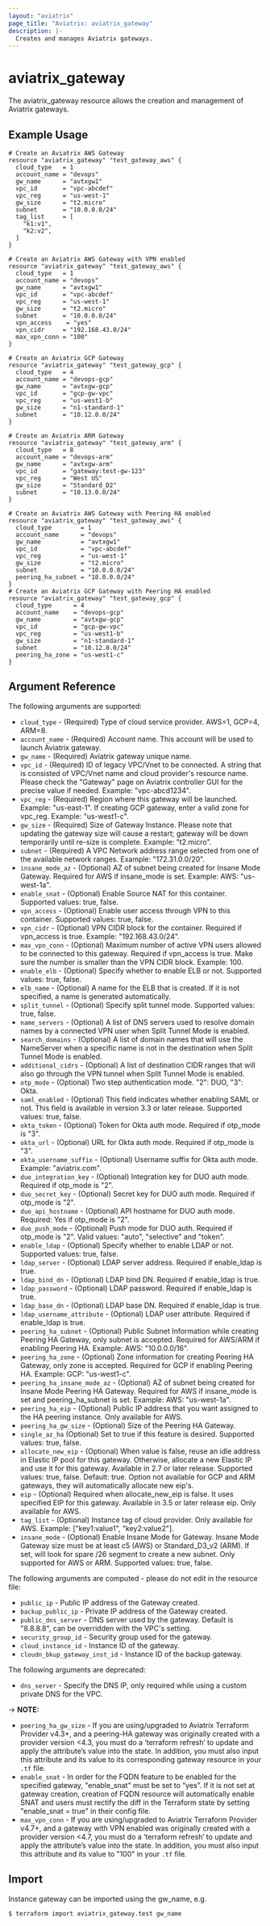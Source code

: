 ```yaml
---
layout: "aviatrix"
page_title: "Aviatrix: aviatrix_gateway"
description: |-
  Creates and manages Aviatrix gateways.
---
```


# aviatrix_gateway

The aviatrix_gateway resource allows the creation and management of Aviatrix gateways.

## Example Usage

```hcl
# Create an Aviatrix AWS Gateway
resource "aviatrix_gateway" "test_gateway_aws" {
  cloud_type   = 1
  account_name = "devops"
  gw_name      = "avtxgw1"
  vpc_id       = "vpc-abcdef"
  vpc_reg      = "us-west-1"
  gw_size      = "t2.micro"
  subnet       = "10.0.0.0/24"
  tag_list     = [
    "k1:v1",
    "k2:v2",
  ]
}

# Create an Aviatrix AWS Gateway with VPN enabled
resource "aviatrix_gateway" "test_gateway_aws" {
  cloud_type   = 1
  account_name = "devops"
  gw_name      = "avtxgw1"
  vpc_id       = "vpc-abcdef"
  vpc_reg      = "us-west-1"
  gw_size      = "t2.micro"
  subnet       = "10.0.0.0/24"
  vpn_access    = "yes"
  vpn_cidr     = "192.168.43.0/24"
  max_vpn_conn = "100"
}

# Create an Aviatrix GCP Gateway
resource "aviatrix_gateway" "test_gateway_gcp" {
  cloud_type   = 4
  account_name = "devops-gcp"
  gw_name      = "avtxgw-gcp"
  vpc_id       = "gcp-gw-vpc"
  vpc_reg      = "us-west1-b"
  gw_size      = "n1-standard-1"
  subnet       = "10.12.0.0/24"
}

# Create an Aviatrix ARM Gateway
resource "aviatrix_gateway" "test_gateway_arm" {
  cloud_type   = 8
  account_name = "devops-arm"
  gw_name      = "avtxgw-arm"
  vpc_id       = "gateway:test-gw-123"
  vpc_reg      = "West US"
  gw_size      = "Standard_D2"
  subnet       = "10.13.0.0/24"
}

# Create an Aviatrix AWS Gateway with Peering HA enabled
resource "aviatrix_gateway" "test_gateway_aws" {
  cloud_type        = 1
  account_name      = "devops"
  gw_name           = "avtxgw1"
  vpc_id            = "vpc-abcdef"
  vpc_reg           = "us-west-1"
  gw_size           = "t2.micro"
  subnet            = "10.0.0.0/24"
  peering_ha_subnet = "10.0.0.0/24"
}
# Create an Aviatrix GCP Gateway with Peering HA enabled
resource "aviatrix_gateway" "test_gateway_gcp" {
  cloud_type      = 4
  account_name    = "devops-gcp"
  gw_name         = "avtxgw-gcp"
  vpc_id          = "gcp-gw-vpc"
  vpc_reg         = "us-west1-b"
  gw_size         = "n1-standard-1"
  subnet          = "10.12.0.0/24"
  peering_ha_zone = "us-west1-c"
}
```

## Argument Reference

The following arguments are supported:

* `cloud_type` - (Required) Type of cloud service provider. AWS=1, GCP=4, ARM=8.
* `account_name` - (Required) Account name. This account will be used to launch Aviatrix gateway.
* `gw_name` - (Required) Aviatrix gateway unique name.
* `vpc_id` - (Required) ID of legacy VPC/Vnet to be connected. A string that is consisted of VPC/Vnet name and cloud provider's resource name. Please check the "Gateway" page on Aviatrix controller GUI for the precise value if needed. Example: "vpc-abcd1234".
* `vpc_reg` - (Required) Region where this gateway will be launched. Example: "us-east-1". If creating GCP gateway, enter a valid zone for vpc_reg. Example: "us-west1-c".
* `gw_size` - (Required) Size of Gateway Instance. Please note that updating the gateway size will cause a restart; gateway will be down temporarily until re-size is complete. Example: "t2.micro". 
* `subnet` - (Required) A VPC Network address range selected from one of the available network ranges. Example: "172.31.0.0/20".
* `insane_mode_az` - (Optional) AZ of subnet being created for Insane Mode Gateway. Required for AWS if insane_mode is set. Example: AWS: "us-west-1a".
* `enable_snat` - (Optional) Enable Source NAT for this container. Supported values: true, false.
* `vpn_access` - (Optional) Enable user access through VPN to this container. Supported values: true, false.
* `vpn_cidr` - (Optional) VPN CIDR block for the container. Required if vpn_access is true. Example: "192.168.43.0/24".
* `max_vpn_conn` - (Optional) Maximum number of active VPN users allowed to be connected to this gateway. Required if vpn_access is true. Make sure the number is smaller than the VPN CIDR block. Example: 100.
* `enable_elb` - (Optional) Specify whether to enable ELB or not. Supported values: true, false.
* `elb_name` - (Optional) A name for the ELB that is created. If it is not specified, a name is generated automatically.
* `split_tunnel` - (Optional) Specify split tunnel mode. Supported values: true, false.
* `name_servers` - (Optional) A list of DNS servers used to resolve domain names by a connected VPN user when Split Tunnel Mode is enabled.
* `search_domains` - (Optional) A list of domain names that will use the NameServer when a specific name is not in the destination when Split Tunnel Mode is enabled.
* `additional_cidrs` - (Optional) A list of destination CIDR ranges that will also go through the VPN tunnel when Split Tunnel Mode is enabled.
* `otp_mode` - (Optional) Two step authentication mode. "2": DUO, "3": Okta.
* `saml_enabled` - (Optional) This field indicates whether enabling SAML or not. This field is available in version 3.3 or later release. Supported values: true, false.
* `okta_token` - (Optional) Token for Okta auth mode. Required if otp_mode is "3".
* `okta_url` - (Optional) URL for Okta auth mode. Required if otp_mode is "3".
* `okta_username_suffix` - (Optional) Username suffix for Okta auth mode. Example: "aviatrix.com".
* `duo_integration_key` - (Optional) Integration key for DUO auth mode. Required if otp_mode is "2".
* `duo_secret_key` - (Optional) Secret key for DUO auth mode. Required if otp_mode is "2".
* `duo_api_hostname` - (Optional) API hostname for DUO auth mode. Required: Yes if otp_mode is "2".
* `duo_push_mode` - (Optional) Push mode for DUO auth. Required if otp_mode is "2". Valid values: "auto", "selective" and "token".
* `enable_ldap` - (Optional) Specify whether to enable LDAP or not. Supported values: true, false.
* `ldap_server` - (Optional) LDAP server address. Required if enable_ldap is true.
* `ldap_bind_dn` - (Optional) LDAP bind DN. Required if enable_ldap is true.
* `ldap_password` - (Optional) LDAP password. Required if enable_ldap is true.
* `ldap_base_dn` - (Optional) LDAP base DN. Required if enable_ldap is true.
* `ldap_username_attribute` - (Optional) LDAP user attribute. Required if enable_ldap is true.
* `peering_ha_subnet` - (Optional) Public Subnet Information while creating Peering HA Gateway, only subnet is accepted. Required for AWS/ARM if enabling Peering HA. Example: AWS: "10.0.0.0/16".
* `peering_ha_zone` - (Optional) Zone information for creating Peering HA Gateway, only zone is accepted. Required for GCP if enabling Peering HA. Example: GCP: "us-west1-c".
* `peering_ha_insane_mode_az` - (Optional) AZ of subnet being created for Insane Mode Peering HA Gateway. Required for AWS if insane_mode is set and peering_ha_subnet is set. Example: AWS: "us-west-1a".
* `peering_ha_eip` - (Optional) Public IP address that you want assigned to the HA peering instance. Only available for AWS.
* `peering_ha_gw_size` - (Optional) Size of the Peering HA Gateway.
* `single_az_ha` (Optional) Set to true if this feature is desired. Supported values: true, false.
* `allocate_new_eip` - (Optional) When value is false, reuse an idle address in Elastic IP pool for this gateway. Otherwise, allocate a new Elastic IP and use it for this gateway. Available in 2.7 or later release. Supported values: true, false. Default: true. Option not available for GCP and ARM gateways, they will automatically allocate new eip's.
* `eip` - (Optional) Required when allocate_new_eip is false. It uses specified EIP for this gateway. Available in 3.5 or later release eip. Only available for AWS.
* `tag_list` - (Optional) Instance tag of cloud provider. Only available for AWS. Example: ["key1:value1", "key2:value2"].
* `insane_mode` - (Optional) Enable Insane Mode for Gateway. Insane Mode Gateway size must be at least c5 (AWS) or Standard_D3_v2 (ARM). If set, will look for spare /26 segment to create a new subnet. Only supported for AWS or ARM. Supported values: true, false.

The following arguments are computed - please do not edit in the resource file:

* `public_ip` - Public IP address of the Gateway created.
* `backup_public_ip` - Private IP address of the Gateway created.
* `public_dns_server` - DNS server used by the gateway. Default is "8.8.8.8", can be overridden with the VPC's setting.
* `security_group_id` - Security group used for the gateway.
* `cloud_instance_id` - Instance ID of the gateway.
* `cloudn_bkup_gateway_inst_id` - Instance ID of the backup gateway.

The following arguments are deprecated:

* `dns_server` - Specify the DNS IP, only required while using a custom private DNS for the VPC.

-> **NOTE:**

* `peering_ha_gw_size` - If you are using/upgraded to Aviatrix Terraform Provider v4.3+, and a peering-HA gateway was originally created with a provider version <4.3, you must do a ‘terraform refresh’ to update and apply the attribute’s value into the state. In addition, you must also input this attribute and its value to its corresponding gateway resource in your `.tf` file.
* `enable_snat` - In order for the FQDN feature to be enabled for the specified gateway, "enable_snat" must be set to “yes”. If it is not set at gateway creation, creation of FQDN resource will automatically enable SNAT and users must rectify the diff in the Terraform state by setting "enable_snat = true" in their config file.
* `max_vpn_conn` - If you are using/upgraded to Aviatrix Terraform Provider v4.7+, and a gateway with VPN enabled was originally created with a provider version <4.7, you must do a ‘terraform refresh’ to update and apply the attribute’s value into the state. In addition, you must also input this attribute and its value to "100" in your `.tf` file.

## Import

Instance gateway can be imported using the gw_name, e.g.

```
$ terraform import aviatrix_gateway.test gw_name
```

